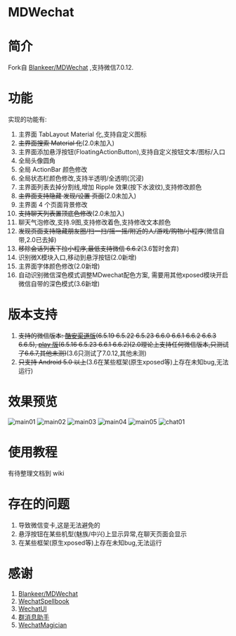 MDWechat
====
# 简介
 Fork自 [Blankeer/MDWechat](https://github.com/Blankeer/MDWechat) ,支持微信7.0.12.

# 功能
实现的功能有:
1. 主界面 TabLayout Material 化,支持自定义图标
2. ~~主界面搜索 Material 化~~(2.0未加入)
3. 主界面添加悬浮按钮(FloatingActionButton),支持自定义按钮文本/图标/入口
4. 全局头像圆角
5. 全局 ActionBar 颜色修改
6. 全局状态栏颜色修改,支持半透明/全透明(沉浸)
7. 主界面列表去掉分割线,增加 Ripple 效果(按下水波纹),支持修改颜色
8. ~~主界面支持隐藏 发现/设置 页面~~(2.0未加入)
9. 主界面 4 个页面背景修改
10. ~~支持聊天列表置顶底色修改~~(2.0未加入)
11. 聊天气泡修改,支持.9图,支持修改着色,支持修改文本颜色
12. ~~发现页面支持隐藏朋友圈/扫一扫/摇一摇/附近的人/游戏/购物/小程序~~(微信自带,2.0已去掉)
13. ~~移除会话列表下拉小程序,最低支持微信 6.6.2~~(3.6暂时舍弃)
14. 识别微X模块入口,移动到悬浮按钮(2.0新增)
15. 主界面字体颜色修改(2.0新增)
16. 自动识别微信深色模式调整MDwechat配色方案, 需要用其他xposed模块开启微信自带的深色模式(3.6新增)

# 版本支持
1. ~~支持的微信版本: [酷安渠道版](https://www.coolapk.com/apk/com.tencent.mm)(6.5.19 6.5.22 6.5.23 6.6.0 6.6.1 6.6.2 6.6.3 6.6.5), [play 版](https://play.google.com/store/apps/details?id=com.tencent.mm)(6.5.16 6.5.23 6.6.1 6.6.2)(2.0理论上支持任何微信版本,只测试了6.6.7,其他未测)~~(3.6只测试了7.0.12,其他未测)
2. ~~只支持 Android 5.0 以上~~(3.6在某些框架(原生xposed等)上存在未知bug,无法运行)

# 效果预览
![main01](https://raw.githubusercontent.com/JoshCai233/MDWechat/master/image/main01.png)
![main02](https://raw.githubusercontent.com/JoshCai233/MDWechat/master/image/main02.png)
![main03](https://raw.githubusercontent.com/JoshCai233/MDWechat/master/image/main03.png)
![main04](https://raw.githubusercontent.com/JoshCai233/MDWechat/master/image/main04.png)
![main05](https://raw.githubusercontent.com/JoshCai233/MDWechat/master/image/main05.png)
![chat01](https://raw.githubusercontent.com/JoshCai233/MDWechat/master/image/chat01.png)

# 使用教程
有待整理文档到 wiki

# 存在的问题
1. 导致微信变卡,这是无法避免的
2. 悬浮按钮在某些机型(魅族/中兴)上显示异常,在聊天页面会显示
3. 在某些框架(原生xposed等)上存在未知bug,无法运行

# 感谢
1. [Blankeer/MDWechat](https://github.com/Blankeer/MDWechat)
2. [WechatSpellbook](https://github.com/Gh0u1L5/WechatSpellbook)
3. [WechatUI](https://www.coolapk.com/apk/ce.hesh.wechatUI)
4. [群消息助手](https://github.om/zhudongya123/WechatChatroomHelper)
5. [WechatMagician](https://github.com/Gh0u1L5/WechatMagician)




